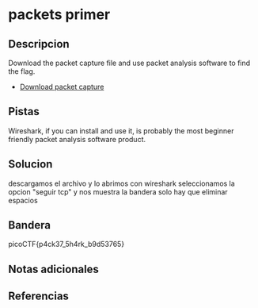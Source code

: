# packets primer


## Descripcion
Download the packet capture file and use packet analysis software to find the flag.
-   [Download packet capture](https://artifacts.picoctf.net/c/195/network-dump.flag.pcap)
## Pistas
Wireshark, if you can install and use it, is probably the most beginner friendly packet analysis software product.

## Solucion
descargamos el archivo y lo abrimos con wireshark seleccionamos la opcion "seguir tcp" y nos muestra la bandera solo hay que eliminar espacios
## Bandera
picoCTF{p4ck37_5h4rk_b9d53765}
## Notas adicionales


## Referencias

